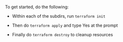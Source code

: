 To get started, do the following:


- Within each of the subdirs, run `terraform init`


- Then do `terraform apply` and type Yes at the prompt


- Finally do `terraform destroy` to cleanup resources
